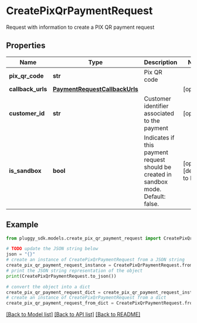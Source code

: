 # CreatePixQrPaymentRequest

Request with information to create a PIX QR payment request

## Properties

Name | Type | Description | Notes
------------ | ------------- | ------------- | -------------
**pix_qr_code** | **str** | Pix QR code | 
**callback_urls** | [**PaymentRequestCallbackUrls**](PaymentRequestCallbackUrls.md) |  | [optional] 
**customer_id** | **str** | Customer identifier associated to the payment | [optional] 
**is_sandbox** | **bool** | Indicates if this payment request should be created in sandbox mode. Default: false. | [optional] [default to False]

## Example

```python
from pluggy_sdk.models.create_pix_qr_payment_request import CreatePixQrPaymentRequest

# TODO update the JSON string below
json = "{}"
# create an instance of CreatePixQrPaymentRequest from a JSON string
create_pix_qr_payment_request_instance = CreatePixQrPaymentRequest.from_json(json)
# print the JSON string representation of the object
print(CreatePixQrPaymentRequest.to_json())

# convert the object into a dict
create_pix_qr_payment_request_dict = create_pix_qr_payment_request_instance.to_dict()
# create an instance of CreatePixQrPaymentRequest from a dict
create_pix_qr_payment_request_from_dict = CreatePixQrPaymentRequest.from_dict(create_pix_qr_payment_request_dict)
```
[[Back to Model list]](../README.md#documentation-for-models) [[Back to API list]](../README.md#documentation-for-api-endpoints) [[Back to README]](../README.md)


